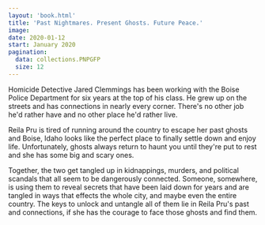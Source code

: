 ```yaml
---
layout: 'book.html'
title: 'Past Nightmares. Present Ghosts. Future Peace.'
image: 
date: 2020-01-12
start: January 2020
pagination:
  data: collections.PNPGFP
  size: 12
---
```

Homicide Detective Jared Clemmings has been working with the Boise Police Department for six years at the top of his class. He grew up on the streets and has connections in nearly every corner. There's no other job he'd rather have and no other place he'd rather live.

Reila Pru is tired of running around the country to escape her past ghosts and Boise, Idaho looks like the perfect place to finally settle down and enjoy life. Unfortunately, ghosts always return to haunt you until they're put to rest and she has some big and scary ones.

Together, the two get tangled up in kidnappings, murders, and political scandals that all seem to be dangerously connected. Someone, somewhere, is using them to reveal secrets that have been laid down for years and are tangled in ways that effects the whole city, and maybe even the entire country. The keys to unlock and untangle all of them lie in Reila Pru's past and connections, if she has the courage to face those ghosts and find them.
